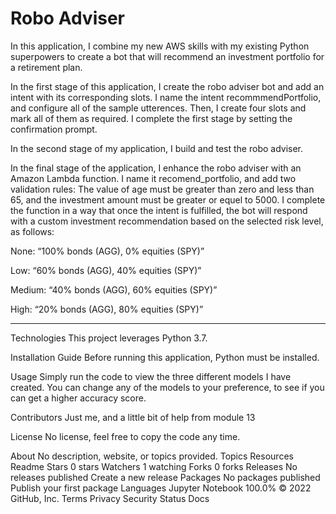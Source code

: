# Robo Adviser

In this application, I combine my new AWS skills with my existing Python superpowers to create a bot that will recommend an investment portfolio for a retirement plan.

In the first stage of this application, I create the robo adviser bot and add an intent with its corresponding slots.
I name the intent recommmendPortfolio, and configure all of the sample utterences.
Then, I create four slots and mark all of them as required.
I complete the first stage by setting the confirmation prompt.

In the second stage of my application, I build and test the robo adviser.

In the final stage of the application, I enhance the robo adviser with an Amazon Lambda function. I name it recomend_portfolio, and add two validation rules:
The value of age must be greater than zero and less than 65, and the investment amount must be greater or equel to 5000. I complete the function in a way that once the intent is fulfilled, the bot will respond with a custom investment recommendation based on the selected risk level, as follows:

None: “100% bonds (AGG), 0% equities (SPY)”

Low: “60% bonds (AGG), 40% equities (SPY)”

Medium: “40% bonds (AGG), 60% equities (SPY)”

High: “20% bonds (AGG), 80% equities (SPY)”


---

Technologies
This project leverages Python 3.7.

Installation Guide
Before running this application, Python must be installed.

Usage
Simply run the code to view the three different models I have created. You can change any of the models to your preference, to see if you can get a higher accuracy score.

Contributors
Just me, and a little bit of help from module 13

License
No license, feel free to copy the code any time.

About
No description, website, or topics provided.
Topics
Resources
 Readme
Stars
 0 stars
Watchers
 1 watching
Forks
 0 forks
Releases
No releases published
Create a new release
Packages
No packages published
Publish your first package
Languages
Jupyter Notebook
100.0%
© 2022 GitHub, Inc.
Terms
Privacy
Security
Status
Docs
